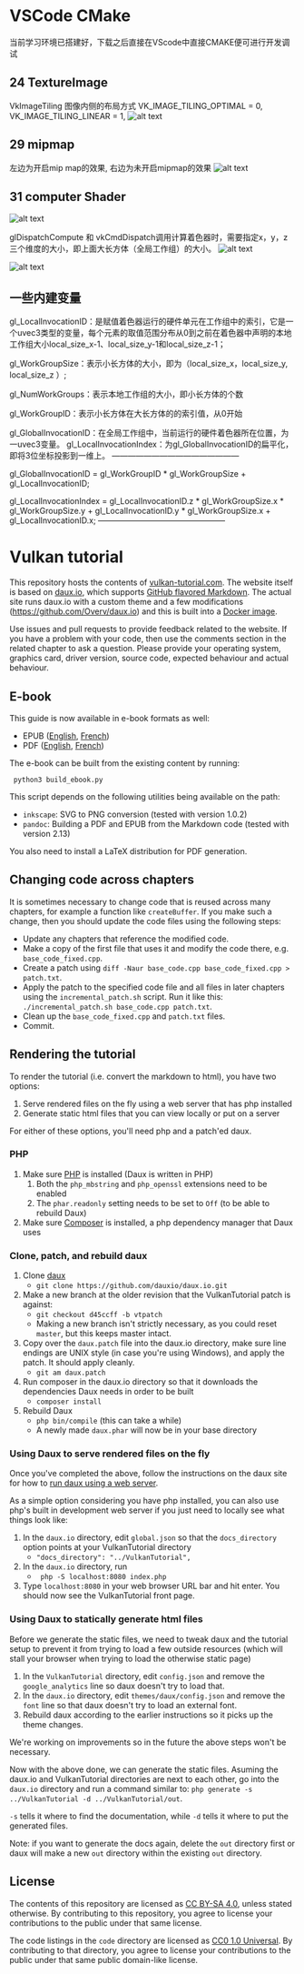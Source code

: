 VSCode CMake
===============
当前学习环境已搭建好，下载之后直接在VScode中直接CMAKE便可进行开发调试

24 TextureImage
------
VkImageTiling 图像内侧的布局方式
    VK_IMAGE_TILING_OPTIMAL = 0,
    VK_IMAGE_TILING_LINEAR = 1,
![alt text](/renderings/TextureMemoryLayout.png)

29 mipmap
------
左边为开启mip map的效果,  右边为未开启mipmap的效果
![alt text](renderings/image-mipmap.png)


31 computer Shader
------
![alt text](renderings/image.png)

 glDispatchCompute 和 vkCmdDispatch调用计算着色器时，需要指定x，y，z三个维度的大小，即上面大长方体（全局工作组）的大小。
![alt text](/images/computershader.png)


![alt text](/images/computershader2.png)

一些内建变量
------
 gl_LocalInvocationID：是赋值着色器运行的硬件单元在工作组中的索引，它是一个uvec3类型的变量，每个元素的取值范围分布从0到之前在着色器中声明的本地工作组大小local_size_x-1、local_size_y-1和local_size_z-1；

gl_WorkGroupSize：表示小长方体的大小，即为（local_size_x，local_size_y, local_size_z ）;

gl_NumWorkGroups：表示本地工作组的大小，即小长方体的个数

gl_WorkGroupID：表示小长方体在大长方体的的索引值，从0开始

gl_GlobalInvocationID：在全局工作组中，当前运行的硬件着色器所在位置，为一uvec3变量。
gl_LocalInvocationIndex：为gl_GlobalInvocationID的扁平化，即将3位坐标投影到一维上。
————————————————

gl_GlobalInvocationID = gl_WorkGroupID * gl_WorkGroupSize + gl_LocalInvocationID;
 
gl_LocalInvocationIndex =
    gl_LocalInvocationID.z * gl_WorkGroupSize.x * gl_WorkGroupSize.y + 
    gl_LocalInvocationID.y * gl_WorkGroupSize.x + 
    gl_LocalInvocationID.x;
————————————————



Vulkan tutorial
===============


This repository hosts the contents of [vulkan-tutorial.com](https://vulkan-tutorial.com).
The website itself is based on [daux.io](https://github.com/dauxio/daux.io),
which supports [GitHub flavored Markdown](https://help.github.com/articles/basic-writing-and-formatting-syntax/).
The actual site runs daux.io with a custom theme and a few modifications (https://github.com/Overv/daux.io) and this is built into a [Docker image](https://hub.docker.com/r/overv/vulkan-tutorial).

Use issues and pull requests to provide feedback related to the website. If you
have a problem with your code, then use the comments section in the related
chapter to ask a question. Please provide your operating system, graphics card,
driver version, source code, expected behaviour and actual behaviour.

E-book
------

This guide is now available in e-book formats as well:

* EPUB ([English](https://vulkan-tutorial.com/resources/vulkan_tutorial_en.epub), [French](https://vulkan-tutorial.com/resources/vulkan_tutorial_fr.epub))
* PDF ([English](https://vulkan-tutorial.com/resources/vulkan_tutorial_en.pdf), [French](https://vulkan-tutorial.com/resources/vulkan_tutorial_fr.pdf))

The e-book can be built from the existing content by running:

     python3 build_ebook.py

This script depends on the following utilities being available on the path:

* `inkscape`: SVG to PNG conversion (tested with version 1.0.2)
* `pandoc`: Building a PDF and EPUB from the Markdown code (tested with version 2.13)

You also need to install a LaTeX distribution for PDF generation.

Changing code across chapters
-----------------------------

It is sometimes necessary to change code that is reused across many chapters,
for example a function like `createBuffer`. If you make such a change, then you
should update the code files using the following steps:

* Update any chapters that reference the modified code.
* Make a copy of the first file that uses it and modify the code there, e.g.
`base_code_fixed.cpp`.
* Create a patch using
`diff -Naur base_code.cpp base_code_fixed.cpp > patch.txt`.
* Apply the patch to the specified code file and all files in later chapters
using the `incremental_patch.sh` script. Run it like this:
`./incremental_patch.sh base_code.cpp patch.txt`.
* Clean up the `base_code_fixed.cpp` and `patch.txt` files.
* Commit.

Rendering the tutorial
-----------------------------

To render the tutorial (i.e. convert the markdown to html), you have two options:

1. Serve rendered files on the fly using a web server that has php installed
2. Generate static html files that you can view locally or put on a server

For either of these options, you'll need php and a patch'ed daux.

### PHP

1. Make sure [PHP](http://php.net/downloads.php) is installed (Daux is written
   in PHP)
    1. Both the `php_mbstring` and `php_openssl` extensions need to be enabled
    2. The `phar.readonly` setting needs to be set to `Off` (to be able to
       rebuild Daux)
2. Make sure [Composer](https://getcomposer.org/) is installed, a php dependency
   manager that Daux uses

### Clone, patch, and rebuild daux

1. Clone [daux](https://github.com/dauxio/daux.io)
    * `git clone https://github.com/dauxio/daux.io.git`
2. Make a new branch at the older revision that the VulkanTutorial patch is
   against:
    * `git checkout d45ccff -b vtpatch`
    * Making a new branch isn't strictly necessary, as you could reset `master`,
      but this keeps master intact.
3. Copy over the `daux.patch` file into the daux.io directory, make sure line
   endings are UNIX style (in case you're using Windows), and apply the patch.
   It should apply cleanly.
    * `git am daux.patch`
4. Run composer in the daux.io directory so that it downloads the dependencies
   Daux needs in order to be built
    * `composer install`
5. Rebuild Daux
    * `php bin/compile` (this can take a while)
    * A newly made `daux.phar` will now be in your base directory

### Using Daux to serve rendered files on the fly

Once you've completed the above, follow the instructions on the daux site
for how to [run daux using a web server](https://github.com/dauxio/daux.io/blob/master/README.md#running-remotely).

As a simple option considering you have php installed, you can also use php's
built in development web server if you just need to locally see what things
look like:

1. In the `daux.io` directory, edit `global.json` so that the `docs_directory`
   option points at your VulkanTutorial directory
    * `"docs_directory": "../VulkanTutorial",`
2. In the `daux.io` directory, run
    * ` php -S localhost:8080 index.php`
3. Type `localhost:8080` in your web browser URL bar and hit enter. You should
   now see the VulkanTutorial front page.

### Using Daux to statically generate html files

Before we generate the static files, we need to tweak daux and the tutorial
setup to prevent it from trying to load a few outside resources (which will
stall your browser when trying to load the otherwise static page)

1. In the `VulkanTutorial` directory, edit `config.json` and remove the
   `google_analytics` line so daux doesn't try to load that.
2. In the `daux.io` directory, edit `themes/daux/config.json` and remove the
   `font` line so that daux doesn't try to load an external font.
3. Rebuild daux according to the earlier instructions so it picks up the theme
   changes.

We're working on improvements so in the future the above steps won't be
necessary.

Now with the above done, we can generate the static files. Asuming the daux.io
and VulkanTutorial directories are next to each other, go into the `daux.io`
directory and run a command similar to:
`php generate -s ../VulkanTutorial -d ../VulkanTutorial/out`.

`-s` tells it where to find the documentation, while `-d` tells it where to put
the generated files.

Note: if you want to generate the docs again, delete the `out` directory first
or daux will make a new `out` directory within the existing `out` directory.

License
-------

The contents of this repository are licensed as [CC BY-SA 4.0](https://creativecommons.org/licenses/by-sa/4.0/),
unless stated otherwise. By contributing to this repository, you agree to license
your contributions to the public under that same license.

The code listings in the `code` directory are licensed as [CC0 1.0 Universal](https://creativecommons.org/publicdomain/zero/1.0/).
By contributing to that directory, you agree to license your contributions to
the public under that same public domain-like license.
